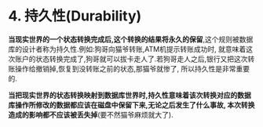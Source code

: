 # 4. 持久性(Durability)

**当现实世界的一个状态转换完成后,这个转换的结果将永久的保留**,这个规则被数据库的设计者称为持久性.例如:狗哥向猫爷转账,ATM机提示转账成功时,
就意味着这次账户的状态转换完成了,狗哥就可以拔卡走人了.若狗哥走人之后,银行又把这次转账操作给撤销掉,恢复到没转账之前的状态,那猫爷就惨了,
所以持久性是非常重要的.

**当把现实世界的状态转换映射到数据库世界时,持久性意味着该次转换对应的数据库操作所修改的数据都应该在磁盘中保留下来,无论之后发生了什么事故,
本次转换造成的影响都不应该被丢失掉**(要不然猫爷麻烦就大了).
